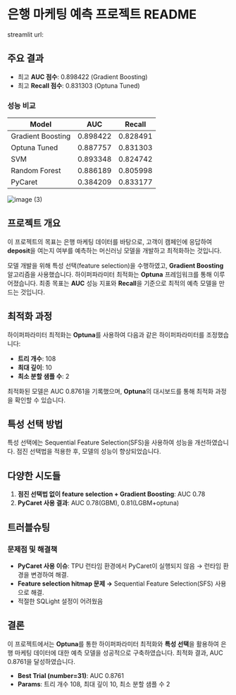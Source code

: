 
# 은행 마케팅 예측 프로젝트 README

streamlit url:

## 주요 결과

- 최고 **AUC 점수**: 0.898422 (Gradient Boosting)
- 최고 **Recall 점수**: 0.831303 (Optuna Tuned)



### 성능 비교

| Model | AUC | Recall |
| --- | --- | --- |
| Gradient Boosting | 0.898422 | 0.828491 |
| Optuna Tuned | 0.887757 | 0.831303 |
| SVM | 0.893348 | 0.824742 |
| Random Forest | 0.886189 | 0.805998 |
| PyCaret | 0.384209 | 0.833177 |

![image (3)](https://github.com/user-attachments/assets/7ff718a5-85da-4ef2-94ed-69d881804725)




## 프로젝트 개요

이 프로젝트의 목표는 은행 마케팅 데이터를 바탕으로, 고객이 캠페인에 응답하여 **deposit**을 여는지 여부를 예측하는 머신러닝 모델을 개발하고 최적화하는 것입니다.

모델 개발을 위해 특성 선택(feature selection)을 수행하였고, **Gradient Boosting** 알고리즘을 사용했습니다. 하이퍼파라미터 최적화는 **Optuna** 프레임워크를 통해 이루어졌습니다. 최종 목표는 **AUC** 성능 지표와 **Recall**을 기준으로 최적의 예측 모델을 만드는 것입니다.



## 최적화 과정

하이퍼파라미터 최적화는 **Optuna**를 사용하여 다음과 같은 하이퍼파라미터를 조정했습니다:

- **트리 개수**: 108
- **최대 깊이**: 10
- **최소 분할 샘플 수**: 2

최적화된 모델은 AUC 0.8761을 기록했으며, **Optuna**의 대시보드를 통해 최적화 과정을 확인할 수 있습니다.



## 특성 선택 방법

특성 선택에는 Sequential Feature Selection(SFS)을 사용하여 성능을 개선하였습니다. 점진 선택법을 적용한 후, 모델의 성능이 향상되었습니다.



## 다양한 시도들

1. **점진 선택법 없이 feature selection + Gradient Boosting**: AUC 0.78
2. **PyCaret 사용 결과**: AUC 0.78(GBM), 0.81(LGBM+optuna)



## 트러블슈팅

### 문제점 및 해결책

- **PyCaret 사용 이슈**: TPU 런타임 환경에서 PyCaret이 실행되지 않음 → 런타임 환경을 변경하여 해결.
- **Feature selection hitmap 문제 →** Sequential Feature Selection(SFS) 사용으로 해결.
- 적절한 SQLight 설정이 어려웠음

## 결론

이 프로젝트에서는 **Optuna**를 통한 하이퍼파라미터 최적화와 **특성 선택**을 활용하여 은행 마케팅 데이터에 대한 예측 모델을 성공적으로 구축하였습니다. 최적화 결과, AUC 0.8761을 달성하였습니다.

- **Best Trial (number=31)**: AUC 0.8761
- **Params**: 트리 개수 108, 최대 깊이 10, 최소 분할 샘플 수 2
